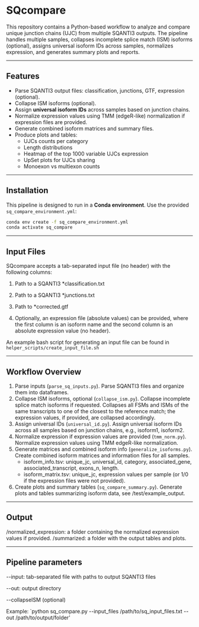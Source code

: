 # SQcompare

This repository contains a Python-based workflow to analyze and compare unique junction chains (UJC) from multiple SQANTI3 outputs. The pipeline handles multiple samples, collapses incomplete splice match (ISM) isoforms (optional), assigns universal isoform IDs across samples, normalizes expression, and generates summary plots and reports.

---

## Features

- Parse SQANTI3 output files: classification, junctions, GTF, expression (optional).
- Collapse ISM isoforms (optional).
- Assign **universal isoform IDs** across samples based on junction chains.
- Normalize expression values using TMM (edgeR-like) normalization if expression files are provided.
- Generate combined isoform matrices and summary files.
- Produce plots and tables:
  - UJCs counts per category
  - Length distributions
  - Heatmap of the top 1000 variable UJCs expression
  - UpSet plots for UJCs sharing
  - Monoexon vs multiexon counts

---

## Installation

This pipeline is designed to run in a **Conda environment**. Use the provided `sq_compare_environment.yml`:

```bash
conda env create -f sq_compare_environment.yml
conda activate sq_compare
```

---
## Input Files

SQcompare accepts a tab-separated input file (no header) with the following columns:

1. Path to a SQANTI3 *classification.txt

2. Path to a SQANTI3 *junctions.txt

3. Path to *corrected.gtf

4. Optionally, an expression file (absolute values) can be provided, where the first column is an isoform name and the second column is an absolute expression value (no header).

An example bash script for generating an input file can be found in `helper_scripts/create_input_file.sh`

---

## Workflow Overview

1. Parse inputs (`parse_sq_inputs.py`). Parse SQANTI3 files and organize them into dataframes.
2. Collapse ISM isoforms, optional (`collapse_ism.py`). Collapse incomplete splice match isoforms if requested. Collapses all FSMs and ISMs of the same transcripts to one of the closest to the reference match; the expression values, if provided, are collapsed accordingly. 
3. Assign universal IDs (`universal_id.py`). Assign universal isoform IDs across all samples based on junction chains, e.g., isoform1, isoform2.
4. Normalize expression if expression values are provided (`tmm_norm.py`). Normalize expression values using TMM edgeR-like normalization.
5. Generate matrices and combined isoform info (`generalize_isoforms.py`). Create combined isoform matrices and information files for all samples.
   - isoform_info.tsv: unique_jc, universal_id, category, associated_gene, associated_transcript, exons_n, length.
   - isoform_matrix.tsv: unique_jc, expression values per sample (or 1/0 if the expression files were not provided).
7. Create plots and summary tables (`sq_compare_summary.py`). Generate plots and tables summarizing isoform data, see /test/example_output.

---

## Output

/normalized_expression: a folder containing the normalized expression values if provided.
/summarized: a folder with the output tables and plots.

---

## Pipeline parameters

--input: tab-separated file with paths to output SQANTI3 files

--out: output directory

--collapseISM (optional)

Example:
`python sq_compare.py --input_files /path/to/sq_input_files.txt --out /path/to/output/folder'
